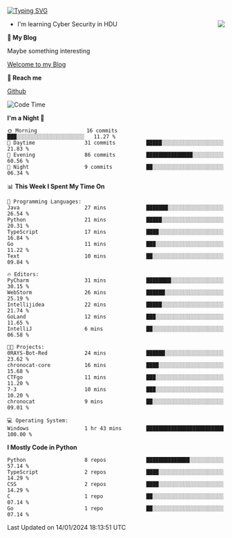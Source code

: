 [![Typing SVG](https://readme-typing-svg.herokuapp.com?font=Fira+Code&pause=1000&random=false&width=450&height=60&lines=Hello+%F0%9F%91%8B%F0%9F%8F%BB;I'm+JBNRZ)](https://git.io/typing-svg)

<a href="#">
  <img align="right" src="https://github-readme-stats.vercel.app/api?username=JBNRZ&show_icons=true&bg_color=15,f2f7fd,E0EAFC" />
</a>

- I'm learning Cyber Security in HDU

 **🌱 My Blog**

Maybe something interesting

[Welcome to my Blog](https://jbnrz.com.cn/)

 **💬 Reach me** 

[Github](https://github.com/JBNRZ)


<!--START_SECTION:waka-->
![Code Time](http://img.shields.io/badge/Code%20Time-264%20hrs%2022%20mins-blue)

**I'm a Night 🦉** 

```text
🌞 Morning                16 commits          ███░░░░░░░░░░░░░░░░░░░░░░   11.27 % 
🌆 Daytime                31 commits          █████░░░░░░░░░░░░░░░░░░░░   21.83 % 
🌃 Evening                86 commits          ███████████████░░░░░░░░░░   60.56 % 
🌙 Night                  9 commits           ██░░░░░░░░░░░░░░░░░░░░░░░   06.34 % 
```


📊 **This Week I Spent My Time On** 

```text
💬 Programming Languages: 
Java                     27 mins             ███████░░░░░░░░░░░░░░░░░░   26.54 % 
Python                   21 mins             █████░░░░░░░░░░░░░░░░░░░░   20.31 % 
TypeScript               17 mins             ████░░░░░░░░░░░░░░░░░░░░░   16.84 % 
Go                       11 mins             ███░░░░░░░░░░░░░░░░░░░░░░   11.22 % 
Text                     10 mins             ██░░░░░░░░░░░░░░░░░░░░░░░   09.84 % 

🔥 Editors: 
PyCharm                  31 mins             ████████░░░░░░░░░░░░░░░░░   30.15 % 
WebStorm                 26 mins             ██████░░░░░░░░░░░░░░░░░░░   25.19 % 
Intellijidea             22 mins             █████░░░░░░░░░░░░░░░░░░░░   21.74 % 
GoLand                   12 mins             ███░░░░░░░░░░░░░░░░░░░░░░   11.65 % 
IntelliJ                 6 mins              ██░░░░░░░░░░░░░░░░░░░░░░░   06.58 % 

🐱‍💻 Projects: 
0RAYS-Bot-Red            24 mins             ██████░░░░░░░░░░░░░░░░░░░   23.62 % 
chronocat-core           16 mins             ████░░░░░░░░░░░░░░░░░░░░░   15.68 % 
CTFgo                    11 mins             ███░░░░░░░░░░░░░░░░░░░░░░   11.20 % 
7-3                      10 mins             ███░░░░░░░░░░░░░░░░░░░░░░   10.20 % 
chronocat                9 mins              ██░░░░░░░░░░░░░░░░░░░░░░░   09.01 % 

💻 Operating System: 
Windows                  1 hr 43 mins        █████████████████████████   100.00 % 
```

**I Mostly Code in Python** 

```text
Python                   8 repos             ██████████████░░░░░░░░░░░   57.14 % 
TypeScript               2 repos             ████░░░░░░░░░░░░░░░░░░░░░   14.29 % 
CSS                      2 repos             ████░░░░░░░░░░░░░░░░░░░░░   14.29 % 
C                        1 repo              ██░░░░░░░░░░░░░░░░░░░░░░░   07.14 % 
Go                       1 repo              ██░░░░░░░░░░░░░░░░░░░░░░░   07.14 % 
```




 Last Updated on 14/01/2024 18:13:51 UTC
<!--END_SECTION:waka-->

